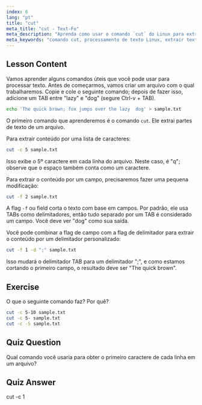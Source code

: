 ```yaml
---
index: 6
lang: "pt"
title: "cut"
meta_title: "cut - Text-Fu"
meta_description: "Aprenda como usar o comando `cut` do Linux para extrair texto de arquivos. Este tutorial para iniciantes aborda o corte de caracteres e campos. Melhore suas habilidades de processamento de texto no Linux!"
meta_keywords: "comando cut, processamento de texto Linux, extrair texto, tutorial Linux, Linux para iniciantes, exemplos de cut, guia Linux"
---
```


## Lesson Content

Vamos aprender alguns comandos úteis que você pode usar para processar texto. Antes de começarmos, vamos criar um arquivo com o qual trabalharemos. Copie e cole o seguinte comando; depois de fazer isso, adicione um TAB entre "lazy" e "dog" (segure Ctrl-v + TAB).

```bash
echo 'The quick brown; fox jumps over the lazy  dog' > sample.txt
```

O primeiro comando que aprenderemos é o comando `cut`. Ele extrai partes de texto de um arquivo.

Para extrair conteúdo por uma lista de caracteres:

```bash
cut -c 5 sample.txt
```

Isso exibe o 5º caractere em cada linha do arquivo. Neste caso, é "q"; observe que o espaço também conta como um caractere.

Para extrair o conteúdo por um campo, precisaremos fazer uma pequena modificação:

```bash
cut -f 2 sample.txt
```

A flag `-f` ou field corta o texto com base em campos. Por padrão, ele usa TABs como delimitadores, então tudo separado por um TAB é considerado um campo. Você deve ver "dog" como sua saída.

Você pode combinar a flag de campo com a flag de delimitador para extrair o conteúdo por um delimitador personalizado:

```bash
cut -f 1 -d ";" sample.txt
```

Isso mudará o delimitador TAB para um delimitador ";", e como estamos cortando o primeiro campo, o resultado deve ser "The quick brown".

## Exercise

O que o seguinte comando faz? Por quê?

```bash
cut -c 5-10 sample.txt
cut -c 5- sample.txt
cut -c -5 sample.txt
```

## Quiz Question

Qual comando você usaria para obter o primeiro caractere de cada linha em um arquivo?

## Quiz Answer

cut -c 1
